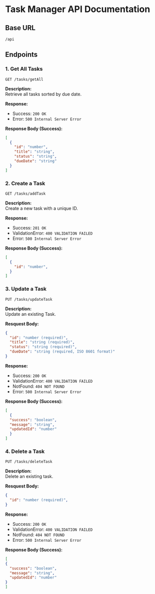 # Task Manager API Documentation

## Base URL
`/api`

## Endpoints

### 1. Get All Tasks
`GET /tasks/getAll`

**Description:**  
Retrieve all tasks sorted by due date.

**Response:**
- Success: `200 OK`
- Error: `500 Internal Server Error`

**Response Body (Success):**
```json
[
  {
    "id": "number",
    "title": "string",
    "status": "string",
    "dueDate": "string"
  }
]
```

### 2. Create a Task
`GET /tasks/addTask`

**Description:**  
Create a new task with a unique ID.

**Response:**
- Success: `201 OK`
- ValidationError: `400 VALIDATION FAILED`
- Error: `500 Internal Server Error`

**Response Body (Success):**
```json
[
  {
    "id": "number",
  }
]
```

### 3. Update a Task
`PUT /tasks/updateTask`

**Description:**  
Update an existing Task.

**Resquest Body:**
```json
{
  "id": "number (required)",
  "title": "string (required)",
  "status": "string (required)",
  "dueDate": "string (required, ISO 8601 format)"
}
```

**Response:**
- Success: `200 OK`
- ValidationError: `400 VALIDATION FAILED`
- NotFound: `404 NOT FOUND`
- Error: `500 Internal Server Error`

**Response Body (Success):**
```json
[
  {
  "success": "boolean",
  "message": "string",
  "updatedId": "number"
  }
]
```

### 4. Delete a Task
`PUT /tasks/deleteTask`

**Description:**  
Delete an existing task.

**Resquest Body:**
```json
{
  "id": "number (required)",
}
```

**Response:**
- Success: `200 OK`
- ValidationError: `400 VALIDATION FAILED`
- NotFound: `404 NOT FOUND`
- Error: `500 Internal Server Error`

**Response Body (Success):**
```json
[
{
  "success": "boolean",
  "message": "string",
  "updatedId": "number"
}
]
```